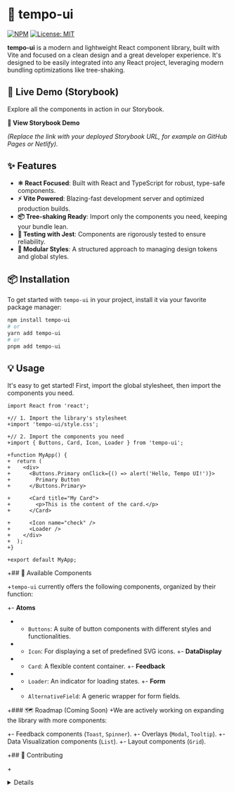 # 🎨 tempo-ui

[![NPM](https://img.shields.io/npm/v/tempo-ui.svg)](https://www.npmjs.com/package/tempo-ui) [![License: MIT](https://img.shields.io/badge/License-MIT-yellow.svg)](https://opensource.org/licenses/MIT)

**tempo-ui** is a modern and lightweight React component library, built with Vite and focused on a clean design and a great developer experience. It's designed to be easily integrated into any React project, leveraging modern bundling optimizations like tree-shaking.

## 🚀 Live Demo (Storybook)

Explore all the components in action in our Storybook.

**🔗 View Storybook Demo**

_(Replace the link with your deployed Storybook URL, for example on GitHub Pages or Netlify)._

## ✨ Features

- **⚛️ React Focused**: Built with React and TypeScript for robust, type-safe components.
- **⚡️ Vite Powered**: Blazing-fast development server and optimized production builds.
- **📦 Tree-shaking Ready**: Import only the components you need, keeping your bundle lean.
- **🧪 Testing with Jest**: Components are rigorously tested to ensure reliability.
- **🎨 Modular Styles**: A structured approach to managing design tokens and global styles.

## 📦 Installation

To get started with `tempo-ui` in your project, install it via your favorite package manager:

```bash
npm install tempo-ui
# or
yarn add tempo-ui
# or
pnpm add tempo-ui
```

## 💡 Usage

It's easy to get started! First, import the global stylesheet, then import the components you need.

```tsx
import React from 'react';

+// 1. Import the library's stylesheet
+import 'tempo-ui/style.css';

+// 2. Import the components you need
+import { Buttons, Card, Icon, Loader } from 'tempo-ui';

+function MyApp() {
+  return (
+    <div>
+      <Buttons.Primary onClick={() => alert('Hello, Tempo UI!')}>
+        Primary Button
+      </Buttons.Primary>

+      <Card title="My Card">
+        <p>This is the content of the card.</p>
+      </Card>

+      <Icon name="check" />
+      <Loader />
+    </div>
+  );
+}

+export default MyApp;
```

+## 🧩 Available Components

+`tempo-ui` currently offers the following components, organized by their function:

+- **Atoms**

- - `Buttons`: A suite of button components with different styles and functionalities.
- - `Icon`: For displaying a set of predefined SVG icons.
    +- **DataDisplay**
- - `Card`: A flexible content container.
    +- **Feedback**
- - `Loader`: An indicator for loading states.
    +- **Form**
- - `AlternativeField`: A generic wrapper for form fields.

+### 🗺️ Roadmap (Coming Soon)
+We are actively working on expanding the library with more components:

+- Feedback components (`Toast`, `Spinner`).
+- Overlays (`Modal`, `Tooltip`).
+- Data Visualization components (`List`).
+- Layout components (`Grid`).

+## 🤝 Contributing

+<details>

- <summary>Click here to see the contribution guide</summary>

- `tempo-ui` is a personal project, but if you're interested in contributing, please follow these guidelines.

- ### Development Environment

- 1.  **Clone the repository:**
-      ```bash
-      git clone https://github.com/TempoJC/tempo-ui.git
-      cd tempo-ui
-      ```
- 2.  **Install dependencies:**
-      ```bash
-      npm install
-      ```
- 3.  **Start the development server (Storybook):**
-      ```bash
-      npm run storybook
-      ```
- 4.  **Run tests:**
-      ```bash
-      npm run test
-      ```
- 5.  **Build the library:**
-      ```bash
-      npm run build
-      ```
- 6.  **Linting and Formatting:**
-      ```bash
-      npm run lint # To check the code
-      npm run format # To format with Prettier
-      ```

- ### Project Structure

- The project uses an atomic-like structure to make component management scalable and maintainable.

- ```text

  ```

- tempo-ui/
- ├── src/
- │ ├── components/
- │ │ ├── Atoms/ # (e.g., Buttons, Icon)
- │ │ │ └── Buttons/ # Contains multiple button components
- │ │ ├── DataDisplay/ # (e.g., Card)
- │ │ │ └── Card/
- │ │ ├── Feedback/ # (e.g., Loader)
- │ │ ├── Form/
- │ │ └── index.ts # Exports all components
- │ ├── styles/ # Global styles and design tokens
- │ └── index.ts # Main library entry point
- ├── dist/ # Compiled output for NPM
- └── package.json
- ```
  +</details>
  ```

+## 📜 License

+This project is licensed under the MIT License - see the LICENSE file for details.
